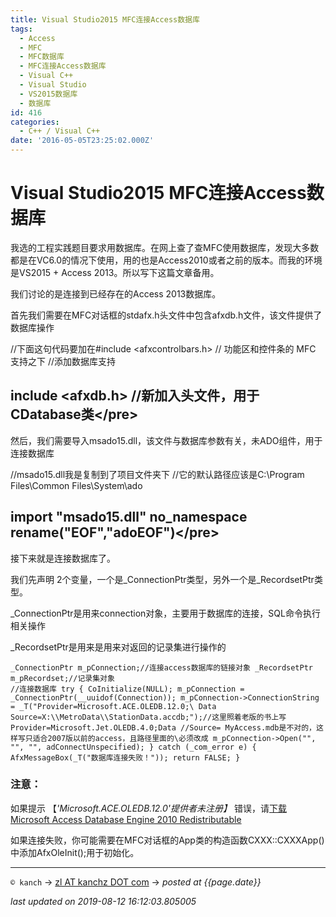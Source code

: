 ```yaml
---
title: Visual Studio2015 MFC连接Access数据库
tags:
  - Access
  - MFC
  - MFC数据库
  - MFC连接Access数据库
  - Visual C++
  - Visual Studio
  - VS2015数据库
  - 数据库
id: 416
categories:
  - C++ / Visual C++
date: '2016-05-05T23:25:02.000Z'
---
```


# Visual Studio2015 MFC连接Access数据库

我选的工程实践题目要求用数据库。在网上查了查MFC使用数据库，发现大多数都是在VC6.0的情况下使用，用的也是Access2010或者之前的版本。而我的环境是VS2015 + Access 2013。所以写下这篇文章备用。

我们讨论的是连接到已经存在的Access 2013数据库。

首先我们需要在MFC对话框的stdafx.h头文件中包含afxdb.h文件，该文件提供了数据库操作

//下面这句代码要加在\#include &lt;afxcontrolbars.h&gt; // 功能区和控件条的 MFC 支持之下 //添加数据库支持

## include &lt;afxdb.h&gt; //新加入头文件，用于CDatabase类&lt;/pre&gt;

然后，我们需要导入msado15.dll，该文件与数据库参数有关，未ADO组件，用于连接数据库

//msado15.dll我是复制到了项目文件夹下 //它的默认路径应该是C:\Program Files\Common Files\System\ado

## import "msado15.dll"  no\_namespace  rename\("EOF","adoEOF"\)&lt;/pre&gt;

接下来就是连接数据库了。

我们先声明 2个变量，一个是\_ConnectionPtr类型，另外一个是\_RecordsetPtr类型。

\_ConnectionPtr是用来connection对象，主要用于数据库的连接，SQL命令执行相关操作

\_RecordsetPtr是用来是用来对返回的记录集进行操作的

```
_ConnectionPtr m_pConnection;//连接access数据库的链接对象 _RecordsetPtr m_pRecordset;//记录集对象
//连接数据库 try { CoInitialize(NULL); m_pConnection = _ConnectionPtr(__uuidof(Connection)); m_pConnection->ConnectionString = _T("Provider=Microsoft.ACE.OLEDB.12.0;\ Data Source=X:\\MetroData\\StationData.accdb;");//这里照着老版的书上写Provider=Microsoft.Jet.OLEDB.4.0;Data //Source= MyAccess.mdb是不对的，这样写只适合2007版以前的access，且路径里面的\必须改成 m_pConnection->Open("", "", "", adConnectUnspecified); } catch (_com_error e) { AfxMessageBox(_T("数据库连接失败！")); return FALSE; }
```

### **注意：**

如果提示 【_'Microsoft.ACE.OLEDB.12.0'提供者未注册】_ 错误，请[下载Microsoft Access Database Engine 2010 Redistributable](https://www.microsoft.com/en-us/download/details.aspx?id=13255)

如果连接失败，你可能需要在MFC对话框的App类的构造函数CXXX::CXXXApp\(\)中添加AfxOleInit\(\);用于初始化。





---
`© kanch` → [zl AT kanchz DOT com](kanchisme@gmail.com) → _posted at {{page.date}}_

_last updated on 2019-08-12 16:12:03.805005_